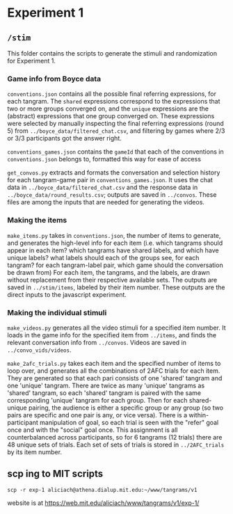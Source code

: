 # Experiment 1

## `/stim`

This folder contains the scripts to generate the stimuli and randomization for Experiment 1.

### Game info from Boyce data

`conventions.json` contains all the possible final referring expressions, for each tangram. The `shared` expressions correspond to the expressions that two or more groups converged on, and the `unique` expressions are the (abstract) expressions that one group converged on. These expressions were selected by manually inspecting the final referring expressions (round 5) from `../boyce_data/filtered_chat.csv`, and filtering by games where 2/3 or 3/3 participants got the answer right.

`conventions_games.json` contains the `gameId` that each of the conventions in `conventions.json` belongs to, formatted this way for ease of access

`get_convos.py` extracts and formats the conversation and selection history for each tangram-game pair in `conventions_games.json`. It uses the chat data in `../boyce_data/filtered_chat.csv` and the response data in `../boyce_data/round_results.csv`; outputs are saved in `../convos`. These files are among the inputs that are needed for generating the videos.

### Making the items

`make_items.py` takes in `conventions.json`, the number of items to generate, and generates the high-level info for each item (i.e. which tangrams should appear in each item? which tangrams have shared labels, and which have unique labels? what labels should each of the groups see, for each tangram? for each tangram-label pair, which game should the conversation be drawn from) For each item, the tangrams, and the labels, are drawn without replacement from their respective available sets. The outputs are saved in `../stim/items`, labeled by their item number. These outputs are the direct inputs to the javascript experiment.

### Making the individual stimuli

`make_videos.py` generates all the video stimuli for a specified item number. It loads in the game info for the specified item from `../items`, and finds the relevant conversation info from `../convos`. Videos are saved in `../convo_vids/videos`.

`make_2afc_trials.py` takes each item and the specified number of items to loop over, and generates all the combinations of 2AFC trials for each item. They are generated so that each pari consists of one 'shared' tangram and one 'unique' tangram. There are twice as many 'unique' tangrams as 'shared' tangram, so each 'shared' tangram is paired with the same corresponding 'unique' tangram for each group. Then for each shared-unique pairing, the audience is either a specific group or any group (so two pairs are specific and one pair is any, or vice versa). There is a within-participant manipulation of goal, so each trial is seen with the "refer" goal once and with the "social" goal once. This assignment is all counterbalanced across participants, so for 6 tangrams (12 trials) there are 48 unique sets of trials. Each set of sets of trials is stored in `../2AFC_trials` by its item number.

## scp ing to MIT scripts

`scp -r exp-1 aliciach@athena.dialup.mit.edu:~/www/tangrams/v1`

website is at https://web.mit.edu/aliciach/www/tangrams/v1/exp-1/
